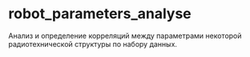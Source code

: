 # robot_parameters_analyse
Анализ и определение корреляций между параметрами некоторой радиотехнической структуры по набору данных.

